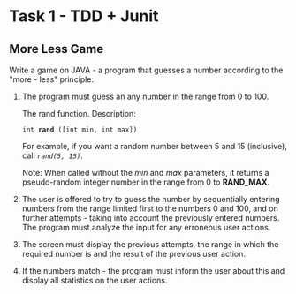 # Task 1 - TDD + Junit

## More Less Game

Write a game on JAVA - a program that guesses a number according to the "more - less" principle:

1.	The program must guess an any number in the range from 0 to 100.

	The rand function. Description:

	`int `**`rand`**` ([int min, int max])`

	For example, if you want a random number between 5 and 15 (inclusive), call *`rand(5, 15)`*.
    
	Note: When called without the *min* and *max* parameters, it returns a pseudo-random integer number in the range from 0 to **RAND_MAX**.

2. The user is offered to try to guess the number by sequentially entering numbers from the range limited first to the numbers 0 and 100, and on further attempts - taking into account the previously entered numbers. The program must analyze the input for any erroneous user actions.

3. The screen must display the previous attempts, the range in which the required number is and the result of the previous user action.

4. If the numbers match - the program must inform the user about this and display all statistics on the user actions.
